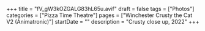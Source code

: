 +++
title = "fV_gW3kOZGALG83hL65u.avif"
draft = false
tags = ["Photos"]
categories = ["Pizza Time Theatre"]
pages = ["Winchester Crusty the Cat V2 (Animatronic)"]
startDate = ""
description = "Crusty close up, 2022"
+++
